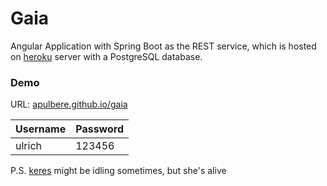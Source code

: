 # Gaia

Angular Application with Spring Boot as the REST service, which is hosted on [heroku](https://www.heroku.com/) server with a PostgreSQL database.

### Demo
URL: [apulbere.github.io/gaia](https://apulbere.github.io/gaia/)

| Username  | Password |
|---|---|
| ulrich | 123456 |

P.S. [keres](https://cerberus2-apulbere.rhcloud.com/) might be idling sometimes, but she's alive

